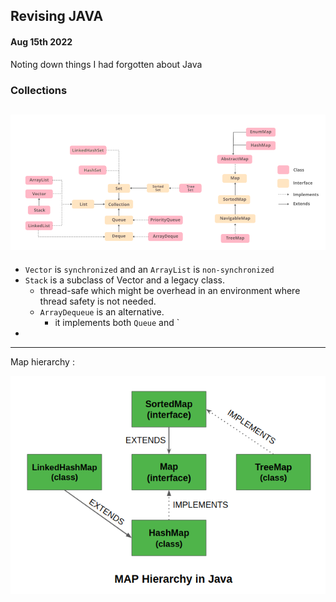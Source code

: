 
## Revising JAVA
#### Aug 15th 2022

Noting down things I had forgotten about Java 

### Collections
 
![](images/Collections-in-Java1.png)
--------

- `Vector` is `synchronized` and an `ArrayList` is `non-synchronized`
- `Stack` is a subclass of Vector and a legacy class. 
  - thread-safe which might be overhead in an environment where thread safety is not needed. 
  - `ArrayDequeue` is an alternative.
    - it implements both `Queue` and `
- 

--------
Map hierarchy : 

![](images/Map-hierarchy-in-java.png)


